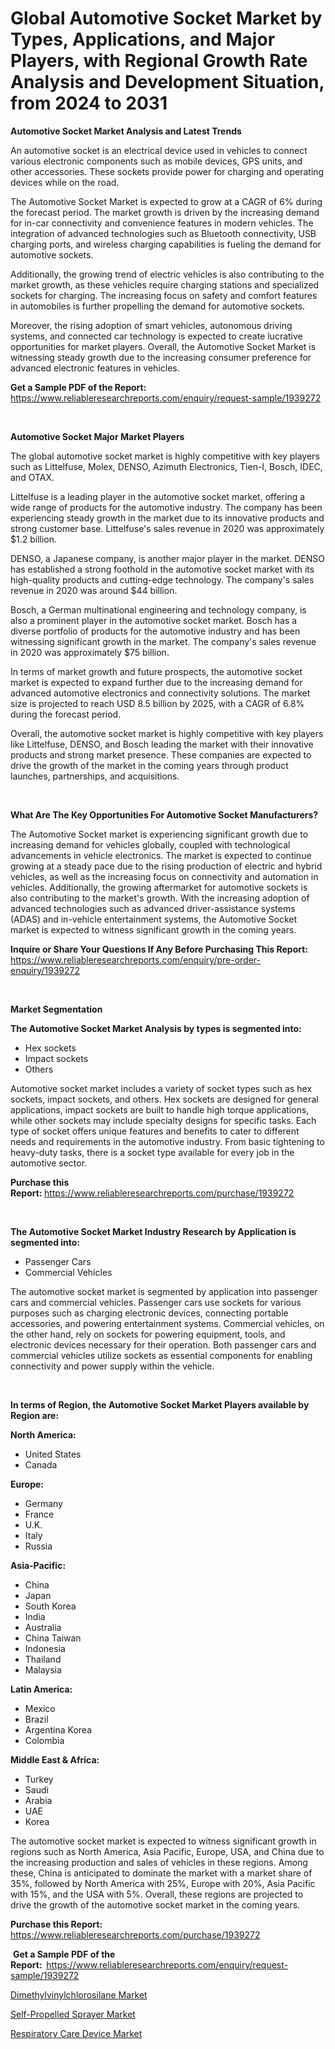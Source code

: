 <p><h1>Global Automotive Socket Market by Types, Applications, and Major Players, with Regional Growth Rate Analysis and Development Situation, from 2024 to 2031</h1></p><p><strong>Automotive Socket Market Analysis and Latest Trends</strong></p>
<p><p>An automotive socket is an electrical device used in vehicles to connect various electronic components such as mobile devices, GPS units, and other accessories. These sockets provide power for charging and operating devices while on the road.</p><p>The Automotive Socket Market is expected to grow at a CAGR of 6% during the forecast period. The market growth is driven by the increasing demand for in-car connectivity and convenience features in modern vehicles. The integration of advanced technologies such as Bluetooth connectivity, USB charging ports, and wireless charging capabilities is fueling the demand for automotive sockets.</p><p>Additionally, the growing trend of electric vehicles is also contributing to the market growth, as these vehicles require charging stations and specialized sockets for charging. The increasing focus on safety and comfort features in automobiles is further propelling the demand for automotive sockets.</p><p>Moreover, the rising adoption of smart vehicles, autonomous driving systems, and connected car technology is expected to create lucrative opportunities for market players. Overall, the Automotive Socket Market is witnessing steady growth due to the increasing consumer preference for advanced electronic features in vehicles.</p></p>
<p><strong>Get a Sample PDF of the Report:&nbsp;</strong> <a href="https://www.reliableresearchreports.com/enquiry/request-sample/1939272">https://www.reliableresearchreports.com/enquiry/request-sample/1939272</a></p>
<p>&nbsp;</p>
<p><strong>Automotive Socket Major Market Players</strong></p>
<p><p>The global automotive socket market is highly competitive with key players such as Littelfuse, Molex, DENSO, Azimuth Electronics, Tien-I, Bosch, IDEC, and OTAX. </p><p>Littelfuse is a leading player in the automotive socket market, offering a wide range of products for the automotive industry. The company has been experiencing steady growth in the market due to its innovative products and strong customer base. Littelfuse's sales revenue in 2020 was approximately $1.2 billion.</p><p>DENSO, a Japanese company, is another major player in the market. DENSO has established a strong foothold in the automotive socket market with its high-quality products and cutting-edge technology. The company's sales revenue in 2020 was around $44 billion.</p><p>Bosch, a German multinational engineering and technology company, is also a prominent player in the automotive socket market. Bosch has a diverse portfolio of products for the automotive industry and has been witnessing significant growth in the market. The company's sales revenue in 2020 was approximately $75 billion.</p><p>In terms of market growth and future prospects, the automotive socket market is expected to expand further due to the increasing demand for advanced automotive electronics and connectivity solutions. The market size is projected to reach USD 8.5 billion by 2025, with a CAGR of 6.8% during the forecast period.</p><p>Overall, the automotive socket market is highly competitive with key players like Littelfuse, DENSO, and Bosch leading the market with their innovative products and strong market presence. These companies are expected to drive the growth of the market in the coming years through product launches, partnerships, and acquisitions.</p></p>
<p>&nbsp;</p>
<p><strong>What Are The Key Opportunities For Automotive Socket Manufacturers?</strong></p>
<p><p>The Automotive Socket market is experiencing significant growth due to increasing demand for vehicles globally, coupled with technological advancements in vehicle electronics. The market is expected to continue growing at a steady pace due to the rising production of electric and hybrid vehicles, as well as the increasing focus on connectivity and automation in vehicles. Additionally, the growing aftermarket for automotive sockets is also contributing to the market's growth. With the increasing adoption of advanced technologies such as advanced driver-assistance systems (ADAS) and in-vehicle entertainment systems, the Automotive Socket market is expected to witness significant growth in the coming years.</p></p>
<p><strong>Inquire or Share Your Questions If Any Before Purchasing This Report:</strong> <a href="https://www.reliableresearchreports.com/enquiry/pre-order-enquiry/1939272">https://www.reliableresearchreports.com/enquiry/pre-order-enquiry/1939272</a></p>
<p>&nbsp;</p>
<p><strong>Market Segmentation</strong></p>
<p><strong>The Automotive Socket Market Analysis by types is segmented into:</strong></p>
<p><ul><li>Hex sockets</li><li>Impact sockets</li><li>Others</li></ul></p>
<p><p>Automotive socket market includes a variety of socket types such as hex sockets, impact sockets, and others. Hex sockets are designed for general applications, impact sockets are built to handle high torque applications, while other sockets may include specialty designs for specific tasks. Each type of socket offers unique features and benefits to cater to different needs and requirements in the automotive industry. From basic tightening to heavy-duty tasks, there is a socket type available for every job in the automotive sector.</p></p>
<p><strong>Purchase this Report:&nbsp;</strong><a href="https://www.reliableresearchreports.com/purchase/1939272">https://www.reliableresearchreports.com/purchase/1939272</a></p>
<p>&nbsp;</p>
<p><strong>The Automotive Socket Market Industry Research by Application is segmented into:</strong></p>
<p><ul><li>Passenger Cars</li><li>Commercial Vehicles</li></ul></p>
<p><p>The automotive socket market is segmented by application into passenger cars and commercial vehicles. Passenger cars use sockets for various purposes such as charging electronic devices, connecting portable accessories, and powering entertainment systems. Commercial vehicles, on the other hand, rely on sockets for powering equipment, tools, and electronic devices necessary for their operation. Both passenger cars and commercial vehicles utilize sockets as essential components for enabling connectivity and power supply within the vehicle.</p></p>
<p>&nbsp;</p>
<p><strong>In terms of Region, the Automotive Socket Market Players available by Region are:</strong></p>
<p>
    <p> <strong> North America: </strong>
        <ul>
            <li>United States</li>
            <li>Canada</li>
        </ul>
        </p> 
    <p> <strong> Europe: </strong>
        <ul>
            <li>Germany</li>
            <li>France</li>
            <li>U.K.</li>
            <li>Italy</li>
            <li>Russia</li>
        </ul>
        </p> 
    <p> <strong> Asia-Pacific: </strong>
        <ul>
            <li>China</li>
            <li>Japan</li>
            <li>South Korea</li>
            <li>India</li>
            <li>Australia</li>
            <li>China Taiwan</li>
            <li>Indonesia</li>
            <li>Thailand</li>
            <li>Malaysia</li>
        </ul>
        </p> 
    <p> <strong> Latin America: </strong>
        <ul>
            <li>Mexico</li>
            <li>Brazil</li>
            <li>Argentina Korea</li>
            <li>Colombia</li>
        </ul>
        </p> 
    <p> <strong> Middle East & Africa: </strong>
        <ul>
            <li>Turkey</li>
            <li>Saudi</li>
            <li>Arabia</li>
            <li>UAE</li>
            <li>Korea</li>
        </ul>
    </p>
    </p>
<p><p>The automotive socket market is expected to witness significant growth in regions such as North America, Asia Pacific, Europe, USA, and China due to the increasing production and sales of vehicles in these regions. Among these, China is anticipated to dominate the market with a market share of 35%, followed by North America with 25%, Europe with 20%, Asia Pacific with 15%, and the USA with 5%. Overall, these regions are projected to drive the growth of the automotive socket market in the coming years.</p></p>
<p><strong>Purchase this Report: </strong><a href="https://www.reliableresearchreports.com/purchase/1939272">https://www.reliableresearchreports.com/purchase/1939272</a></p>
<p>&nbsp;<strong>Get a Sample PDF of the Report:&nbsp;&nbsp;</strong><a href="https://www.reliableresearchreports.com/enquiry/request-sample/1939272">https://www.reliableresearchreports.com/enquiry/request-sample/1939272</a></p>
<p><strong></strong></p>
<p><p><a href="https://view.publitas.com/reportprime-1/dimethylvinylchlorosilane-market-challenges-opportunities-and-growth-drivers-and-major-market-players-forecasted-for-period-from-2023-2030/">Dimethylvinylchlorosilane Market</a></p><p><a href="https://view.publitas.com/reportprime-1/self-propelled-sprayer-market-size-market-share-and-global-market-analysis-report-2023-2030/">Self-Propelled Sprayer Market</a></p><p><a href="https://view.publitas.com/reportprime-1/respiratory-care-device-market-size-growth-and-forecast-from-2023-2030/">Respiratory Care Device Market</a></p></p>
